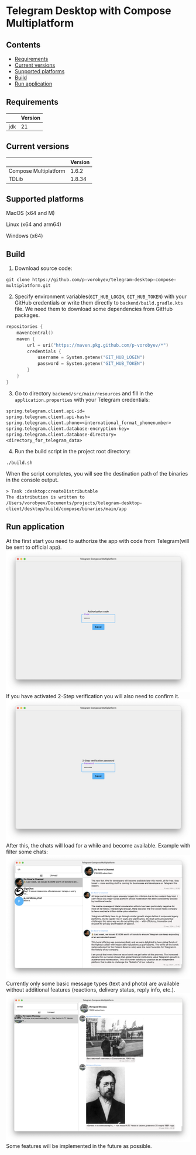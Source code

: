 # Telegram Desktop with Compose Multiplatform

## Contents
- [Requirements](#requirements)
- [Current versions](#versions)
- [Supported platforms](#platforms)
- [Build](#build)
- [Run application](#run)



<a name="requirements"></a>
## Requirements
|   | Version |
|-------------|----|
| jdk         | 21 |



<a name="versions"></a>
## Current versions
|                       | Version |
|-----------------------|---------|
| Compose Multiplatform | 1.6.2   |
| TDLib                 | 1.8.34  |



<a name="platforms"></a>
## Supported platforms
MacOS (x64 and M)

Linux (x64 and arm64)

Windows (x64)



<a name="build"></a>
## Build

1) Download source code:
```shell
git clone https://github.com/p-vorobyev/telegram-desktop-compose-multiplatform.git
```
2) Specify environment variables(`GIT_HUB_LOGIN`, `GIT_HUB_TOKEN`) with your GitHub credentials or write them directly to
`backend/build.gradle.kts` file. We need them to download some dependencies from GitHub packages.
```kotlin
repositories {
    mavenCentral()
    maven {
        url = uri("https://maven.pkg.github.com/p-vorobyev/*")
        credentials {
            username = System.getenv("GIT_HUB_LOGIN")
            password = System.getenv("GIT_HUB_TOKEN")
        }
    }
}
```

3) Go to directory `backend/src/main/resources` and fill in the `application.properties` with your Telegram credentials:
```shell
spring.telegram.client.api-id=
spring.telegram.client.api-hash=
spring.telegram.client.phone=<international_format_phonenumber>
spring.telegram.client.database-encryption-key=
spring.telegram.client.database-directory=<directory_for_telegram_data>
```

4) Run the build script in the project root directory:
```shell
./build.sh
```
When the script completes, you will see the destination path of the binaries in the console output.
```shell
> Task :desktop:createDistributable
The distribution is written to /Users/vorobyev/Documents/projects/telegram-desktop-client/desktop/build/compose/binaries/main/app
```



<a name="run"></a>
## Run application

At the first start you need to authorize the app with code from Telegram(will be sent to official app).
![](https://github.com/p-vorobyev/telegram-desktop-compose-multiplatform/blob/master/img/auth.png)
If you have activated 2-Step verification you will also need to confirm it.
![](https://github.com/p-vorobyev/telegram-desktop-compose-multiplatform/blob/master/img/2step.png)
After this, the chats will load for a while and become available. Example with filter some chats:
![](https://github.com/p-vorobyev/telegram-desktop-compose-multiplatform/blob/master/img/chatListFilter.png)
Currently only some basic message types (text and photo) are available without additional features 
(reactions, delivery status, reply info, etc.).
![](https://github.com/p-vorobyev/telegram-desktop-compose-multiplatform/blob/master/img/messages.png)
Some features will be implemented in the future as possible.
